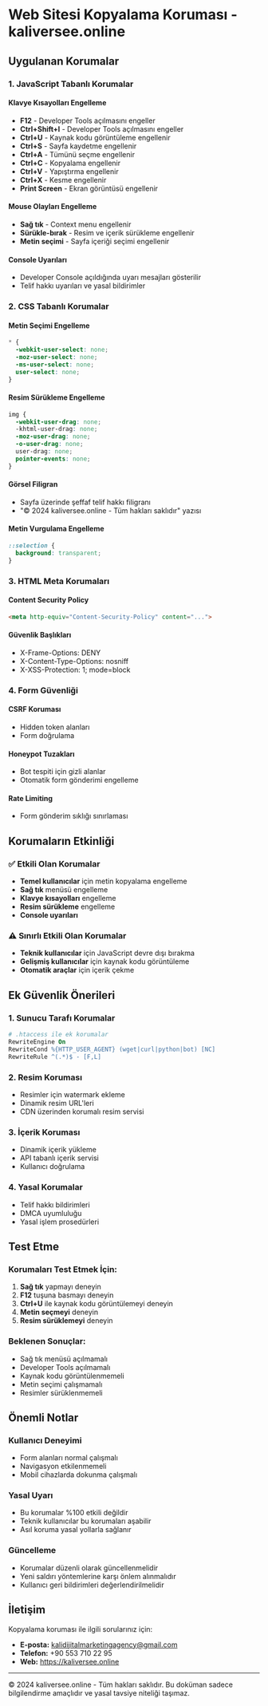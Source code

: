 # Web Sitesi Kopyalama Koruması - kaliversee.online

## Uygulanan Korumalar

### 1. JavaScript Tabanlı Korumalar

#### Klavye Kısayolları Engelleme
- **F12** - Developer Tools açılmasını engeller
- **Ctrl+Shift+I** - Developer Tools açılmasını engeller  
- **Ctrl+U** - Kaynak kodu görüntüleme engellenir
- **Ctrl+S** - Sayfa kaydetme engellenir
- **Ctrl+A** - Tümünü seçme engellenir
- **Ctrl+C** - Kopyalama engellenir
- **Ctrl+V** - Yapıştırma engellenir
- **Ctrl+X** - Kesme engellenir
- **Print Screen** - Ekran görüntüsü engellenir

#### Mouse Olayları Engelleme
- **Sağ tık** - Context menu engellenir
- **Sürükle-bırak** - Resim ve içerik sürükleme engellenir
- **Metin seçimi** - Sayfa içeriği seçimi engellenir

#### Console Uyarıları
- Developer Console açıldığında uyarı mesajları gösterilir
- Telif hakkı uyarıları ve yasal bildirimler

### 2. CSS Tabanlı Korumalar

#### Metin Seçimi Engelleme
```css
* {
  -webkit-user-select: none;
  -moz-user-select: none;
  -ms-user-select: none;
  user-select: none;
}
```

#### Resim Sürükleme Engelleme
```css
img {
  -webkit-user-drag: none;
  -khtml-user-drag: none;
  -moz-user-drag: none;
  -o-user-drag: none;
  user-drag: none;
  pointer-events: none;
}
```

#### Görsel Filigran
- Sayfa üzerinde şeffaf telif hakkı filigranı
- "© 2024 kaliversee.online - Tüm hakları saklıdır" yazısı

#### Metin Vurgulama Engelleme
```css
::selection {
  background: transparent;
}
```

### 3. HTML Meta Korumaları

#### Content Security Policy
```html
<meta http-equiv="Content-Security-Policy" content="...">
```

#### Güvenlik Başlıkları
- X-Frame-Options: DENY
- X-Content-Type-Options: nosniff
- X-XSS-Protection: 1; mode=block

### 4. Form Güvenliği

#### CSRF Koruması
- Hidden token alanları
- Form doğrulama

#### Honeypot Tuzakları
- Bot tespiti için gizli alanlar
- Otomatik form gönderimi engelleme

#### Rate Limiting
- Form gönderim sıklığı sınırlaması

## Korumaların Etkinliği

### ✅ Etkili Olan Korumalar
- **Temel kullanıcılar** için metin kopyalama engelleme
- **Sağ tık** menüsü engelleme
- **Klavye kısayolları** engelleme
- **Resim sürükleme** engelleme
- **Console uyarıları**

### ⚠️ Sınırlı Etkili Olan Korumalar
- **Teknik kullanıcılar** için JavaScript devre dışı bırakma
- **Gelişmiş kullanıcılar** için kaynak kodu görüntüleme
- **Otomatik araçlar** için içerik çekme

## Ek Güvenlik Önerileri

### 1. Sunucu Tarafı Korumalar
```apache
# .htaccess ile ek korumalar
RewriteEngine On
RewriteCond %{HTTP_USER_AGENT} (wget|curl|python|bot) [NC]
RewriteRule ^(.*)$ - [F,L]
```

### 2. Resim Koruması
- Resimler için watermark ekleme
- Dinamik resim URL'leri
- CDN üzerinden korumalı resim servisi

### 3. İçerik Koruması
- Dinamik içerik yükleme
- API tabanlı içerik servisi
- Kullanıcı doğrulama

### 4. Yasal Korumalar
- Telif hakkı bildirimleri
- DMCA uyumluluğu
- Yasal işlem prosedürleri

## Test Etme

### Korumaları Test Etmek İçin:
1. **Sağ tık** yapmayı deneyin
2. **F12** tuşuna basmayı deneyin
3. **Ctrl+U** ile kaynak kodu görüntülemeyi deneyin
4. **Metin seçmeyi** deneyin
5. **Resim sürüklemeyi** deneyin

### Beklenen Sonuçlar:
- Sağ tık menüsü açılmamalı
- Developer Tools açılmamalı
- Kaynak kodu görüntülenmemeli
- Metin seçimi çalışmamalı
- Resimler sürüklenmemeli

## Önemli Notlar

### Kullanıcı Deneyimi
- Form alanları normal çalışmalı
- Navigasyon etkilenmemeli
- Mobil cihazlarda dokunma çalışmalı

### Yasal Uyarı
- Bu korumalar %100 etkili değildir
- Teknik kullanıcılar bu korumaları aşabilir
- Asıl koruma yasal yollarla sağlanır

### Güncelleme
- Korumalar düzenli olarak güncellenmelidir
- Yeni saldırı yöntemlerine karşı önlem alınmalıdır
- Kullanıcı geri bildirimleri değerlendirilmelidir

## İletişim

Kopyalama koruması ile ilgili sorularınız için:
- **E-posta:** kalidijitalmarketingagency@gmail.com
- **Telefon:** +90 553 710 22 95
- **Web:** https://kaliversee.online

---

© 2024 kaliversee.online - Tüm hakları saklıdır.
Bu doküman sadece bilgilendirme amaçlıdır ve yasal tavsiye niteliği taşımaz.
